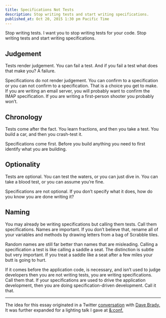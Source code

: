 ```yaml
---
title: Specifications Not Tests
description: Stop writing tests and start writing specifications.
published_at: Oct 20, 2015 1:30 pm Pacific Time
---
```


Stop writing tests. I want you to stop writing tests for your code. Stop
writing tests and start writing specifications.

## Judgement

Tests render judgement. You can fail a test. And if you fail a test what does
that make you? A failure.

Specifications do not render judgement. You can confirm to a specification or
you can not confirm to a specification. That is a choice you get to make. If
you are writing an email server, you will probably want to confirm the IMAP
specification. If you are writing a first-person shooter you probably won’t.

## Chronology

Tests come after the fact. You learn fractions, and then you take a test. You
build a car, and then you crash-test it.

Specifications come first. Before you build anything you need to first identify
what you are building.

## Optionality

Tests are optional. You can test the waters, or you can just dive in. You can
take a blood test, or you can assume you’re fine.

Specifications are not optional. If you don’t specify what it does, how do you
know you are done writing it?

## Naming

You may already be writing specifications but calling them tests. Call them
specifications. Names are important. If you don’t believe that, rename all of
your variables and methods by drawing letters from a bag of Scrabble tiles.

Random names are still far better than names that are misleading. Calling a
specification a test is like calling a saddle a seat. The distinction is subtle
but very important. If you treat a saddle like a seat after a few miles your
butt is going to hurt.

If it comes before the application code, is necessary, and isn’t used to judge
developers then you are not writing tests, you are writing specifications. Call
them that. If your specifications are used to drive the application development, then you are doing specification-driven development. Call it that.

<hr/>

The idea for this essay originated in a Twitter [conversation](https://twitter.com/ExMember/status/471745713764712450) with [Dave Brady.](https://twitter.com/dbrady) It was further expanded for a lighting talk I gave at [&:conf.](https://www.andconf.io/)
